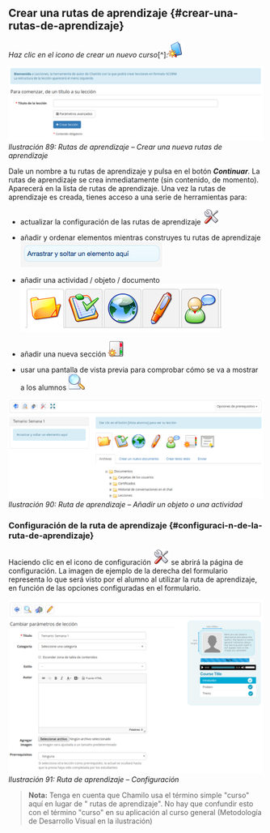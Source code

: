 ## Crear una rutas de aprendizaje {#crear-una-rutas-de-aprendizaje}

_Haz clic en el icono de crear un nuevo curso_[^]_:![](../assets/graphics13.png)_

![](../assets/graficos59.png)*Ilustración 89: Rutas de aprendizaje – Crear una nueva rutas de aprendizaje*

Dale un nombre a tu rutas de aprendizaje y pulsa en el botón _**Continuar**._ La rutas de aprendizaje se crea inmediatamente (sin contenido, de momento). Aparecerá en la lista de rutas de aprendizaje. Una vez la rutas de aprendizaje es creada, tienes acceso a una serie de herramientas para:

*   actualizar la configuración de las rutas de aprendizaje ![](../assets/graphics8.png)

*   añadir y ordenar elementos mientras construyes tu rutas de aprendizaje ![](../assets/graficos60.png)

*   añadir una actividad / objeto / documento ![](../assets/graphics23.png)

*   añadir una nueva sección ![](../assets/graphics19.png)

*   usar una pantalla de vista previa para comprobar cómo se va a mostrar a los alumnos ![](../assets/graphics21.png)

![](../assets/graficos61.png)*Ilustración 90: Ruta de aprendizaje – Añadir un objeto o una actividad*

### Configuración de la ruta de aprendizaje {#configuraci-n-de-la-ruta-de-aprendizaje}

Haciendo clic en el icono de configuración ![](../assets/graphics20.png) se abrirá la página de configuración. La imagen de ejemplo de la derecha del formulario representa lo que será visto por el alumno al utilizar la ruta de aprendizaje, en función de las opciones configuradas en el formulario.

![](../assets/graficos62.png)*Ilustración 91: Ruta de aprendizaje – Configuración*

> **Nota:** Tenga en cuenta que Chamilo usa el término simple &quot;curso&quot; aquí en lugar de &quot; rutas de aprendizaje&quot;. No hay que confundir esto con el término &quot;curso&quot; en su aplicación al curso general (Metodología de Desarrollo Visual en la ilustración)

